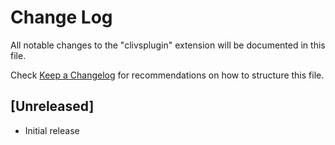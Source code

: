 # Change Log

All notable changes to the "clivsplugin" extension will be documented in this file.

Check [Keep a Changelog](http://keepachangelog.com/) for recommendations on how to structure this file.

## [Unreleased]

- Initial release
